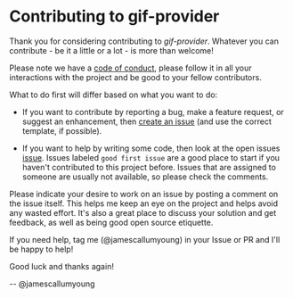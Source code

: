 # Contributing to gif-provider

Thank you for considering contributing to *gif-provider*. Whatever you can contribute - be it a little or a
lot - is more than welcome!

Please note we have a [code of conduct](./CODE_OF_CONDUCT.md), please follow it in all your
interactions with the project and be good to your fellow contributors.

What to do first will differ based on what you want to do:

- If you want to contribute by reporting a bug, make a feature request, or suggest an enhancement, then
[create an issue](https://github.com/jamescallumyoung/gif-provider/issues/new/choose) (and use the correct
template, if possible).

- If you want to help by writing some code, then look at the open issues
[issue](https://github.com/jamescallumyoung/gif-provider/issues). Issues labeled `good first issue` are a
good place to start if you haven't contributed to this project before. Issues that are assigned to
someone are usually not available, so please check the comments.

Please indicate your desire to work on an issue by posting a comment on the issue itself. This helps me
keep an eye on the project and helps avoid any wasted effort. It's also a great place to discuss your
solution and get feedback, as well as being good open source etiquette.

If you need help, tag me (@jamescallumyoung) in your Issue or PR and I'll be happy to help!

Good luck and thanks again!

-- @jamescallumyoung
